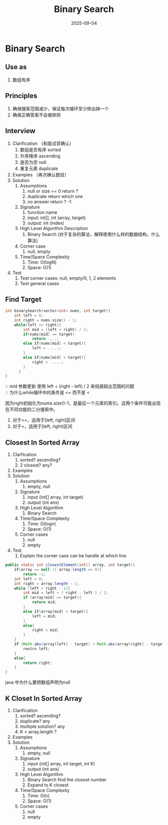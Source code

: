 ﻿---
layout: post
title: "Binary Search"
date: 2025-09-04
categories: algorithm
tags: [algorithm, data-structure]
---
# Binary Search

## Use as

1. 数组有序

## Principles

1. 确保搜索范围减少，保证每次循环至少排出掉一个
2. 确保正确答案不会被排除

## Interview

1. Clarification （和面试官确认）
    1. 数组是否有序 sorted
    2. 升序降序 ascending
    3. 是否为空 null
    4. 重复元素 duplicate
2. Examples （再次确认题目）
3. Solution
    1. Assumptions
        1. null or size == 0 return ?
        2. duplicate return which one
        3. no answer return ? -1
    2. Signature
        1. function name
        2. input: int[], int (array, target)
        3. output: int (index)
    3. High Level Algorithm Description
        1. Binary Search (对于复杂的算法，解释使用什么样的数据结构，什么算法)
    4. Corner case
        1. null, empty
    5. Time/Space Complexity
        1. Time: O(logN)
        2. Space: O(1)
4. Test
    1. Test corner cases: null, empty/0, 1, 2 elements
    2. Test general cases

## Find Target

```cpp
int binarySearch(vector<int> nums, int target){
	int left = 0;
	int right = nums.size() - 1;
	while(left <= right){
	    int mid = (left + right) / 2;
	    if(nums[mid] == target)
	        return ....;
	    else if(nums[mid] < target){
	        left = .....;
	    }
	    else if(nums[mid[ > target){
	        right = .....;
	    }
	  }
}
```

<aside>
💡 mid 参数更新 使用 left + (right - left) / 2 来规避超出范围的问题

</aside>

<aside>
💡 为什么while循环中的条件是 <= 而不是 <

因为right初始化为nums.size()-1，是最后一个元素的索引。这两个条件可能出现在不同功能的二分搜索中。

1. 对于<=，适用于[left, right]区间
2. 对于<，适用于[left, right)区间
</aside>

## Closest In Sorted Array

1. Clarfication
    1. sorted? ascending?
    2. 2 closest? any? 
2. Examples
3. Solution
    1. Assumptions
        1. empty, null
    2. Signature
        1. input (int[] array, int target)
        2. output (int ans)
    3. High Level Algorithm
        1. Binary Search
    4. Time/Space Complexity
        1. Time: O(logn)
        2. Space: O(1)
    5. Corner cases
        1. null
        2. empty
4. Test
    1. Explain the corner case can be handle at which line

```java
public static int closestElement(int[] array, int target){
	if(array == null || array.length == 0){
		return -1;
	int left = 0;
	int right = array.length - 1;
	while (left < right - 1){
		int mid = left + ( right - left ) / 2;
		if (array[mid] == target){
			return mid;
		}
		else if(array[mid] < target){
			left = mid;
		}
		else{
			right = mid;
		}
	}
	if (Math.abs(array[left] - target) < Math.abs(array[right] - target)){
		reutrn left;
	}
	else{
		return right;
	}
}
```

java 中为什么要把数组声明为null

## K Closet In Sorted Array

1. Clarification
    1. sorted? ascending?
    2. duplicate? any
    3. multiple solution? any
    4. K > array.length ?
2. Examples
3. Solution
    1. Assumptions
        1. empty, null
    2. Signature
        1. input (int[] array, int target, int K)
        2. output (int ans)
    3. High Level Algorithm
        1. Binary Search find the closest number
        2. Expand to K closest
    4. Time/Space Complexity
        1. Time: O(n)
        2. Space: O(1)
    5. Corner cases
        1. null
        2. empty
